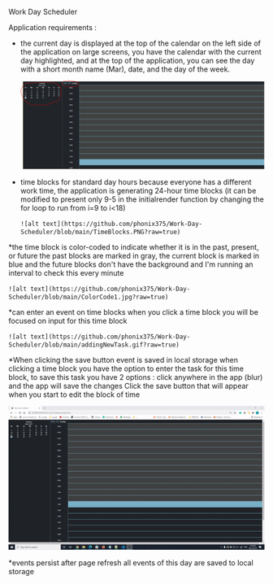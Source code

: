 Work Day Scheduler

Application requirements : 

* the current day is displayed at the top of the calendar
	on the left side of the application on large screens, you have the calendar with the current day highlighted, and at the top of the application, you can see the day with a short month name (Mar), date, and the day of the week.
  
  ![alt text](https://github.com/phonix375/Work-Day-Scheduler/blob/main/dateDisplay.PNG?raw=true)

* time blocks for standard day hours
	because everyone has a different work time, the application is generating 24-hour time blocks (it can be modified to present only 9-5 in the initialrender function by changing the for loop to run from i=9 to i<18)
	
	  ![alt text](https://github.com/phonix375/Work-Day-Scheduler/blob/main/TimeBlocks.PNG?raw=true)


*the time block is color-coded to indicate whether it is in the past, 	present, or future
	the past blocks are marked in gray, the current block is marked in blue and the future blocks don't have the background and I'm running an interval to check this every minute 
	
	![alt text](https://github.com/phonix375/Work-Day-Scheduler/blob/main/ColorCode1.jpg?raw=true)

*can enter an event on time blocks
	when you click a time block you will be focused on input for this time block
	
	![alt text](https://github.com/phonix375/Work-Day-Scheduler/blob/main/addingNewTask.gif?raw=true)

*When clicking the save button event is saved in local storage
	when clicking a time block you have the option to enter the task for this time block, to save this task you have 2 options : 
click anywhere in the app (blur) and the app will save the changes
Click the save button that will appear when you start to edit the block of time

![alt text](https://github.com/phonix375/Work-Day-Scheduler/blob/main/localStorage.gif?raw=true)

*events persist after page refresh
	all events of this day are saved to local storage

